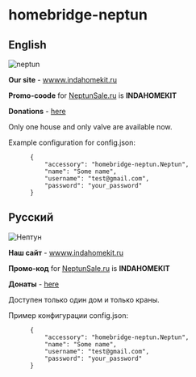 # homebridge-neptun

## English

![neptun](https://www.indahomekit.ru/wp-content/uploads/2019/12/neptunsale.jpg)

**Our site** - [wwww.indahomekit.ru](www.indahomekit.ru)

**Promo-coode** for [NeptunSale.ru](https://neptunsale.ru) is **INDAHOMEKIT**

**Donations** - [here](https://donate.stream/indahomekit)

Only one house and only valve are available now.

Example configuration for config.json:
```
      {
          "accessory": "homebridge-neptun.Neptun",
          "name": "Some name",
          "username": "test@gmail.com",
          "password": "your_password"
      }
```
## Русский

![Нептун](https://www.indahomekit.ru/wp-content/uploads/2019/12/neptunsale.jpg)

**Наш сайт** - [wwww.indahomekit.ru](www.indahomekit.ru)

**Промо-код** for [NeptunSale.ru](https://neptunsale.ru) is **INDAHOMEKIT**

**Донаты** - [here](https://donate.stream/indahomekit)

Доступен только один дом и только краны.

Пример конфигурации config.json:
```
      {
          "accessory": "homebridge-neptun.Neptun",
          "name": "Some name",
          "username": "test@gmail.com",
          "password": "your_password"
      }
```
